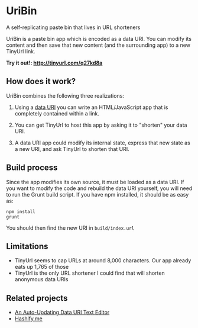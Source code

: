 # UriBin

A self-replicating paste bin that lives in URL shorteners

UriBin is a paste bin app which is encoded as a data URI. You can modify its
content and then save that new content (and the surrounding app) to a new
TinyUrl link.

**Try it out!: http://tinyurl.com/q27kd8a**

## How does it work?

UriBin combines the following three realizations:

1. Using a [data
   URI](https://developer.mozilla.org/en-US/docs/Web/HTTP/data_URIs) you can
   write an HTML/JavaScript app that is completely contained within a link.

2. You can get TinyUrl to host this app by asking it to "shorten" your data
   URI.

3. A data URI app could modify its internal state, express that new state as
   a new URI, and ask TinyUrl to shorten that URI.

## Build process

Since the app modifies its own source, it must be loaded as a data URI. If
you want to modify the code and rebuild the data URI yourself, you will need to
run the Grunt build script. If you have npm installed, it should be as easy as:

    npm install
    grunt

You should then find the new URI in `build/index.url`

## Limitations

* TinyUrl seems to cap URLs at around 8,000 characters. Our app already eats up
  1,765 of those
* TinyUrl is the only URL shortener I could find that will shorten anonymous
  data URIs

## Related projects

* [An Auto-Updating Data URI Text Editor](http://iamnotagoodartist.com/web/an-auto-updating-data-uri-text-editor/)
* [Hashify.me](http://hashify.me/)
